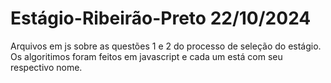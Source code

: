 # Estágio-Ribeirão-Preto 22/10/2024
Arquivos em js sobre as questões 1 e 2 do processo de seleção do estágio.
Os algoritimos foram feitos em javascript e cada um está com seu respectivo nome.
